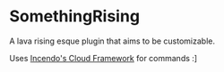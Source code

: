 # SomethingRising

A lava rising esque plugin that aims to be customizable.

Uses [Incendo's Cloud Framework](https://github.com/Incendo/cloud) for commands :]
